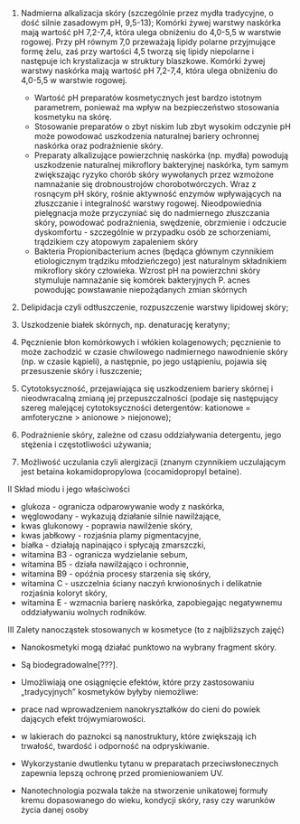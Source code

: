 1. Nadmierna alkalizacja skóry (szczególnie przez mydła tradycyjne, o dość silnie zasadowym pH, 9,5-13); Komórki żywej warstwy naskórka mają wartość pH 7,2-7,4, która ulega obniżeniu do 4,0-5,5 w warstwie rogowej. Przy pH równym 7,0 przeważają lipidy polarne przyjmujące formę żelu, zaś przy wartości 4,5 tworzą się lipidy niepolarne i następuje ich krystalizacja w struktury blaszkowe. Komórki żywej warstwy naskórka mają wartość pH 7,2-7,4, która ulega obniżeniu do 4,0-5,5 w warstwie rogowej.

	- Wartość pH preparatów kosmetycznych jest bardzo istotnym parametrem, ponieważ ma wpływ na bezpieczeństwo stosowania kosmetyku na skórę.
	- Stosowanie preparatów o zbyt niskim lub zbyt wysokim odczynie pH może powodować uszkodzenia naturalnej bariery ochronnej naskórka oraz podrażnienie skóry.
	- Preparaty alkalizujące powierzchnię naskórka (np. mydła) powodują uszkodzenie naturalnej mikroflory bakteryjnej naskórka, tym samym zwiększając ryzyko chorób skóry wywołanych przez wzmożone namnażanie się drobnoustrojów chorobotwórczych. Wraz z rosnącym pH skóry, rośnie aktywność enzymów wpływających na złuszczanie i integralność warstwy rogowej. Nieodpowiednia pielęgnacja może przyczyniać się do nadmiernego złuszczania skóry, powodować podrażnienia, swędzenie, obrzmienie i odczucie dyskomfortu - szczególnie w przypadku osób ze schorzeniami, trądzikiem czy atopowym zapaleniem skóry
	- Bakteria Propionibacterium acnes (będąca głównym czynnikiem etiologicznym trądziku młodzieńczego) jest naturalnym składnikiem mikroflory skóry człowieka. Wzrost pH na powierzchni skóry stymuluje namnażanie się komórek bakteryjnych P. acnes powodując powstawanie niepożądanych zmian skórnych

2. Delipidacja czyli odtłuszczenie, rozpuszczenie warstwy lipidowej skóry;
3. Uszkodzenie białek skórnych, np. denaturację keratyny;
4. Pęcznienie błon komórkowych i włókien kolagenowych; pęcznienie to może zachodzić w czasie chwilowego nadmiernego nawodnienie skóry (np. w czasie kąpieli), a następnie, po jego ustąpieniu, pojawia się przesuszenie skóry i łuszczenie;
5. Cytotoksyczność, przejawiająca się uszkodzeniem bariery skórnej i nieodwracalną zmianą jej przepuszczalności (podaje się następujący szereg malejącej cytotoksyczności detergentów: kationowe = amfoteryczne > anionowe > niejonowe);
6. Podrażnienie skóry, zależne od czasu oddziaływania detergentu, jego stężenia i częstotliwości używania;
7. Możliwość uczulania czyli alergizacji (znanym czynnikiem uczulającym jest betaina kokamidopropylowa (cocamidopropyl betaine).

II Skład miodu i jego właściwości
- glukoza - ogranicza odparowywanie wody z naskórka,
- węglowodany - wykazują działanie silnie nawilżające,
- kwas glukonowy - poprawia nawilżenie skóry,
- kwas jabłkowy - rozjaśnia plamy pigmentacyjne,
- białka - działają napinająco i spłycają zmarszczki,
- witamina B3 - ogranicza wydzielanie sebum,
- witamina B5 - działa nawilżająco i ochronnie,
- witamina B9 - opóźnia procesy starzenia się skóry,
- witamina C - uszczelnia ściany naczyń krwionośnych i delikatnie rozjaśnia koloryt skóry,
- witamina E - wzmacnia barierę naskórka, zapobiegając negatywnemu oddziaływaniu wolnych rodników.

III Zalety nanocząstek stosowanych w kosmetyce (to z najbliższych zajęć)

- Nanokosmetyki mogą działać punktowo na wybrany fragment skóry.
- Są biodegradowalne[???].
- Umożliwiają one osiągnięcie efektów, które przy zastosowaniu „tradycyjnych” kosmetyków byłyby niemożliwe:

- prace nad wprowadzeniem nanokryształków do cieni do powiek dających efekt trójwymiarowości.
- w lakierach do paznokci są nanostruktury, które zwiększają ich trwałość, twardość i odporność na odpryskiwanie.
- Wykorzystanie dwutlenku tytanu w preparatach przeciwsłonecznych zapewnia lepszą ochronę przed promieniowaniem UV.
- Nanotechnologia pozwala także na stworzenie unikatowej formuły kremu dopasowanego do wieku, kondycji skóry, rasy czy warunków życia danej osoby